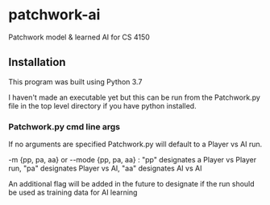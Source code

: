 # patchwork-ai
Patchwork model &amp; learned AI for CS 4150

## Installation
This program was built using Python 3.7

I haven't made an executable yet but this can be run from the Patchwork.py file in the top level directory if you have python installed.

### Patchwork.py cmd line args
If no arguments are specified Patchwork.py will default to a Player vs AI run.

-m {pp, pa, aa} or --mode {pp, pa, aa} : "pp" designates a Player vs Player run, "pa" designates Player vs AI, "aa" designates AI vs AI

An additional flag will be added in the future to designate if the run should be used as training data for AI learning
